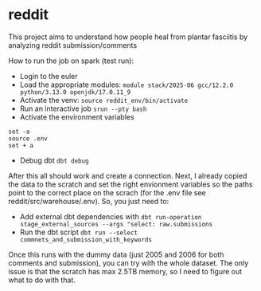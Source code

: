# reddit

This project aims to understand how people heal from plantar fasciitis by analyzing reddit submission/comments


How to run the job on spark (test run):
- Login to the euler
- Load the appropriate modules:
`module stack/2025-06 gcc/12.2.0 python/3.13.0 openjdk/17.0.11_9`
- Activate the venv: 
`source reddit_env/bin/activate`
- Run an interactive job
`srun --pty bash`
- Activate the environment variables
```
set -a
source .env
set + a
```
- Debug dbt
`dbt debug`

After this all should work and create a connection. 
Next, I already copied the data to the scratch and set the right envionment variables so the paths point to the correct place on the scrach
(for the .env file see reddit/src/warehouse/.env). So, you just need to:
- Add external dbt dependencies with 
`dbt run-operation stage_external_sources --args "select: raw.submissions`
- Run the dbt script
`dbt run --select commnets_and_submission_with_keywords`

Once this runs with the dummy data (just 2005 and 2006 for both comments and submission), you can try with the whole dataset. 
The only issue is that the scratch has max 2.5TB memory, so I need to figure out what to do with that. 


